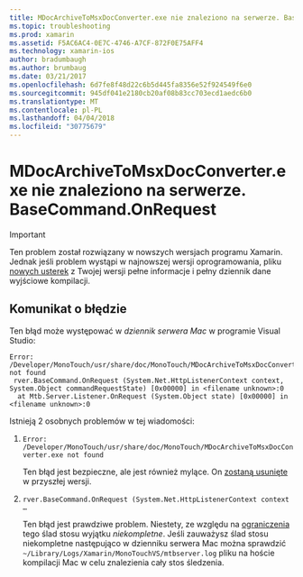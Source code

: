 ```yaml
---
title: MDocArchiveToMsxDocConverter.exe nie znaleziono na serwerze. BaseCommand.OnRequest
ms.topic: troubleshooting
ms.prod: xamarin
ms.assetid: F5AC6AC4-0E7C-4746-A7CF-872F0E75AFF4
ms.technology: xamarin-ios
author: bradumbaugh
ms.author: brumbaug
ms.date: 03/21/2017
ms.openlocfilehash: 6d7fe8f48d22c6b5d445fa8356e52f924549f6e0
ms.sourcegitcommit: 945df041e2180cb20af08b83cc703ecd1aedc6b0
ms.translationtype: MT
ms.contentlocale: pl-PL
ms.lasthandoff: 04/04/2018
ms.locfileid: "30775679"
---
```

# <a name="mdocarchivetomsxdocconverterexe-not-found-rverbasecommandonrequest"></a>MDocArchiveToMsxDocConverter.exe nie znaleziono na serwerze. BaseCommand.OnRequest

> [!IMPORTANT]
> Ten problem został rozwiązany w nowszych wersjach programu Xamarin. Jednak jeśli problem wystąpi w najnowszej wersji oprogramowania, pliku [nowych usterek](~/cross-platform/troubleshooting/questions/howto-file-bug.md) z Twojej wersji pełne informacje i pełny dziennik dane wyjściowe kompilacji.


## <a name="error-message"></a>Komunikat o błędzie

Ten błąd może występować w *dziennik serwera Mac* w programie Visual Studio:

```
Error: /Developer/MonoTouch/usr/share/doc/MonoTouch/MDocArchiveToMsxDocConverter.exe not found
 rver.BaseCommand.OnRequest (System.Net.HttpListenerContext context, System.Object commandRequestState) [0x00000] in <filename unknown>:0
  at Mtb.Server.Listener.OnRequest (System.Object state) [0x00000] in <filename unknown>:0
```

Istnieją 2 osobnych problemów w tej wiadomości:

1.  `Error: /Developer/MonoTouch/usr/share/doc/MonoTouch/MDocArchiveToMsxDocConverter.exe not found`

    Ten błąd jest bezpieczne, ale jest również mylące. On [zostaną usunięte](https://bugzilla.xamarin.com/show_bug.cgi?id=21667) w przyszłej wersji.

2.  `rver.BaseCommand.OnRequest (System.Net.HttpListenerContext context …`

    Ten błąd jest prawdziwe problem. Niestety, ze względu na [ograniczenia](https://bugzilla.xamarin.com/show_bug.cgi?id=22080) tego ślad stosu wyjątku *niekompletne*. Jeśli zauważysz ślad stosu niekompletne następująco w dzienniku serwera Mac można sprawdzić `~/Library/Logs/Xamarin/MonoTouchVS/mtbserver.log` pliku na hoście kompilacji Mac w celu znalezienia cały stos śledzenia.

